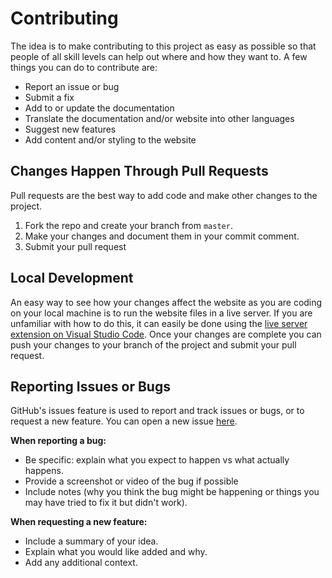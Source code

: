 # Contributing

The idea is to make contributing to this project as easy as possible so that people of all skill levels can help out where and how they want to. A few things you can do to contribute are:

- Report an issue or bug
- Submit a fix
- Add to or update the documentation
- Translate the documentation and/or website into other languages
- Suggest new features
- Add content and/or styling to the website

## Changes Happen Through Pull Requests

Pull requests are the best way to add code and make other changes to the project.

1. Fork the repo and create your branch from `master`.
2. Make your changes and document them in your commit comment.
3. Submit your pull request

## Local Development

An easy way to see how your changes affect the website as you are coding on your local machine is to run the website files in a live server. If you are unfamiliar with how to do this, it can easily be done using the [live server extension on Visual Studio Code][liveserver]. Once your changes are complete you can push your changes to your branch of the project and submit your pull request.

## Reporting Issues or Bugs

GitHub's issues feature is used to report and track issues or bugs, or to request a new feature. You can open a new issue [here][here].

**When reporting a bug:**
- Be specific: explain what you expect to happen vs what actually happens.
- Provide a screenshot or video of the bug if possible
- Include notes (why you think the bug might be happening or things you may have tried to fix it but didn't work).

**When requesting a new feature:**
- Include a summary of your idea.
- Explain what you would like added and why.
- Add any additional context.


[liveserver]: https://marketplace.visualstudio.com/items?itemName=ritwickdey.LiveServer
[here]: https://github.com/poetsec/quechua-library/issues
